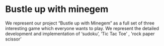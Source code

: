 # Bustle up with minegem
We represent our project “Bustle up with Minegem” as a full set of three interesting game which everyone wants to play. We represent the detailed development and implementation of ‘sudoku’, ‘Tic Tac Toe’ , 'rock paper scissor’

